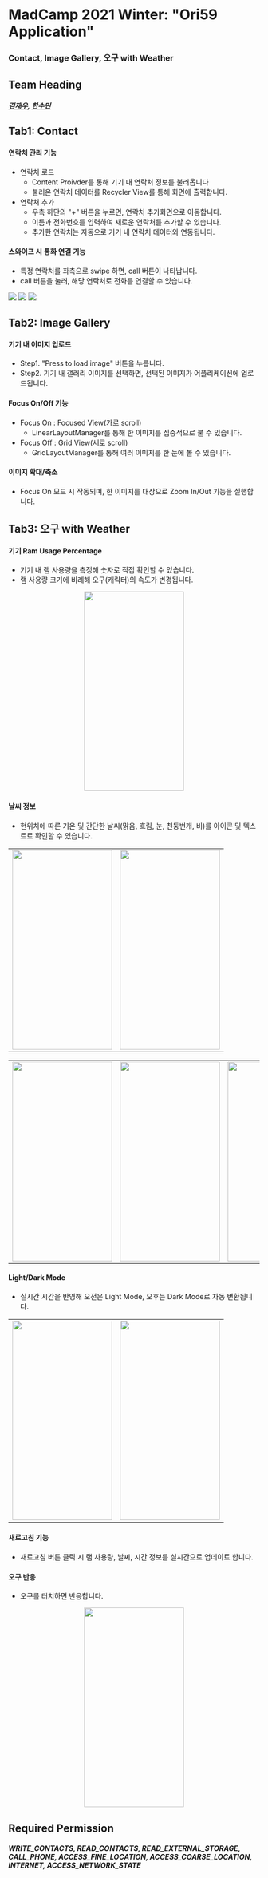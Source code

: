 # MadCamp 2021 Winter: "Ori59 Application"
### Contact, Image Gallery, 오구 with Weather

## Team Heading
##### [김재우](https://github.com/jjwwk0), [한수민](https://github.com/Hans-0101)

## Tab1: Contact

#### 연락처 관리 기능

  - 연락처 로드
      - Content Proivder를 통해 기기 내 연락처 정보를 불러옵니다
      - 불러온 연락처 데이터를 Recycler View를 통해 화면에 출력합니다.
  - 연락처 추가
      - 우측 하단의 "+" 버튼을 누르면, 연락처 추가화면으로 이동합니다.
      - 이름과 전화번호를 입력하여 새로운 연락처를 추가할 수 있습니다.
      - 추가한 연락처는 자동으로 기기 내 연락처 데이터와 연동됩니다.  
#### 스와이프 시 통화 연결 기능     
  - 특정 연락처를 좌측으로 swipe 하면, call 버튼이 나타납니다.
  - call 버튼을 눌러, 해당 연락처로 전화를 연결할 수 있습니다.
<img src="https://user-images.githubusercontent.com/96403983/148029930-3d14a78a-f337-484d-9687-0764e09136fd.gif" />
<img src="https://user-images.githubusercontent.com/96403983/148029923-352f85c4-011a-4508-802f-5d99227809d9.gif" />
<img src="https://user-images.githubusercontent.com/96403983/148029905-c36b01fc-553f-4f0a-9696-e16b1574f4c4.gif" />

## Tab2: Image Gallery
#### 기기 내 이미지 업로드
  - Step1. "Press to load image" 버튼을 누릅니다.
  - Step2. 기기 내 갤러리 이미지를 선택하면, 선택된 이미지가 어플리케이션에 업로드됩니다.
#### Focus On/Off 기능
  - Focus On : Focused View(가로 scroll)
    - LinearLayoutManager를 통해 한 이미지를 집중적으로 불 수 있습니다.
  - Focus Off : Grid View(세로 scroll)
    - GridLayoutManager를 통해 여러 이미지를 한 눈에 볼 수 있습니다.
#### 이미지 확대/축소
  - Focus On 모드 시 작동되며, 한 이미지를 대상으로 Zoom In/Out 기능을 실행합니다.
    
## Tab3: 오구 with Weather
#### 기기 Ram Usage Percentage
  - 기기 내 램 사용량을 측정해 숫자로 직접 확인할 수 있습니다.
  - 램 사용량 크기에 비례해 오구(캐릭터)의 속도가 변경됩니다.
<p align="center">
  <img src="https://user-images.githubusercontent.com/78015565/148020133-94ec9e7b-1157-4cf9-931e-405c54a0a55d.gif" width="200" height="400"/> </p>

#### 날씨 정보
  - 현위치에 따른 기온 및 간단한 날씨(맑음, 흐림, 눈, 천둥번개, 비)를 아이콘 및 텍스트로 확인할 수 있습니다.
<table border="0" cellpadding="0" cellspacing="0" align="center">
	<tr style="text-align: center;">
      <td style="text-align: center;"><img src="https://user-images.githubusercontent.com/78015565/148025045-1e865b40-ac93-4e85-9a29-b1345e5716eb.jpg" width="200" height="400"/></td>
      <td style="text-align: center;"><img src="https://user-images.githubusercontent.com/78015565/148022237-20701f4f-984c-40b3-aded-1770b01a2c1a.jpg" width="200" height="400"/></td>
    </tr>
</table>

<table border="0" cellpadding="0" cellspacing="0" align="center">
    <tr style="text-align: center;">
      <td style="text-align: center;"><img src="https://user-images.githubusercontent.com/78015565/148022355-962022d1-f56c-453f-8b5c-0aa869170ea9.jpg" width="200" height="400"/></td>
      <td style="text-align: center;"><img src="https://user-images.githubusercontent.com/78015565/148023405-3cd4698b-5014-4270-bc7c-8245dc05b9bf.jpg" width="200" height="400"/></td>
      <td style="text-align: center;"><img src="https://user-images.githubusercontent.com/78015565/148022299-dfd6ef82-f92d-41c0-9340-8db7ebf604bd.jpg" width="200" height="400"/></td>
    </tr>
</table>


#### Light/Dark Mode
  - 실시간 시간을 반영해 오전은 Light Mode, 오후는 Dark Mode로 자동 변환됩니다.
<table border="0" cellpadding="0" cellspacing="0" align="center"">
	<tr style="text-align: center;">
      <td style="text-align: center;"><img src="https://user-images.githubusercontent.com/78015565/148025045-1e865b40-ac93-4e85-9a29-b1345e5716eb.jpg" width="200" height="400"/></td> 
      <td style="text-align: center;"><img src="https://user-images.githubusercontent.com/78015565/148023257-c8d88e92-c36f-4e4b-a194-eca8ff85aede.jpg" width="200" height="400"/></td>
    </tr>
</table>

#### 새로고침 기능
  - 새로고침 버튼 클릭 시 램 사용량, 날씨, 시간 정보를 실시간으로 업데이트 합니다.

#### 오구 반응
  - 오구를 터치하면 반응합니다.
<p align="center">
  <img src="https://user-images.githubusercontent.com/78015565/148029869-9702f7ca-27f6-45e7-bd24-fe7a7d01e98f.gif" width="200" height="400"/> </p>

## Required Permission
##### WRITE_CONTACTS, READ_CONTACTS, READ_EXTERNAL_STORAGE, CALL_PHONE, ACCESS_FINE_LOCATION, ACCESS_COARSE_LOCATION, INTERNET, ACCESS_NETWORK_STATE
